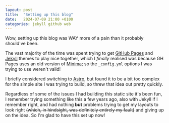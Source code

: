 ```yaml
---
layout: post
title:  "Setting up this blog"
date:   2024-07-09 21:00 +0100
categories: jekyll github web
---
```


Wow, setting up this blog was WAY more of a pain than it probably should've been. 

The vast majority of the time was spent trying to get [GitHub Pages](https://pages.github.com/) and [Jekyll](https://jekyllrb.com/) themes to play nice together, which I *finally* realised was because GH Pages uses an old version of [Minima](https://github.com/jekyll/minima); so the `_config.yml` options I was trying to use weren't valid!

I briefly considered switching to [Astro](https://astro.build/), but found it to be a bit too complex for the simple site I was trying to build, so threw that idea out pretty quickly.

Regardless of some of the issues I had building this static site it's been fun, I remember trying something like this a few years ago, also with Jekyll if I remember right, and had nothing **but** problems trying to get my layouts to look right ~~(which, in hindsight, was definitely entirely my fault)~~ and giving up on the idea. So I'm glad to have this set up now!
